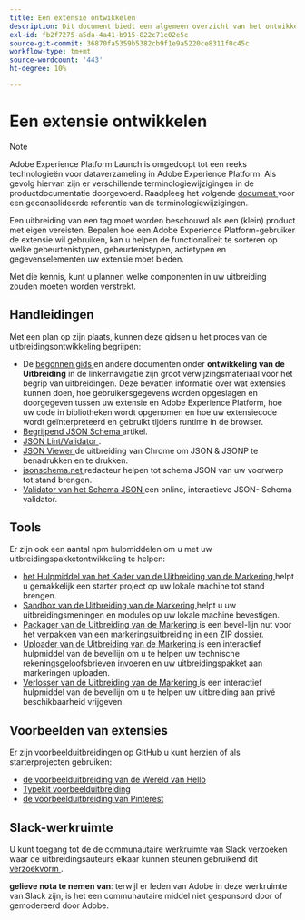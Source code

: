 ```yaml
---
title: Een extensie ontwikkelen
description: Dit document biedt een algemeen overzicht van het ontwikkelingsproces van de tagextensie met koppelingen naar verdere documentatie voor meer gedetailleerde processen.
exl-id: fb2f7275-a5da-4a41-b915-822c71c02e5c
source-git-commit: 36870fa5359b5382cb9f1e9a5220ce8311f0c45c
workflow-type: tm+mt
source-wordcount: '443'
ht-degree: 10%

---
```


# Een extensie ontwikkelen

>[!NOTE]
>
>Adobe Experience Platform Launch is omgedoopt tot een reeks technologieën voor dataverzameling in Adobe Experience Platform.  Als gevolg hiervan zijn er verschillende terminologiewijzigingen in de productdocumentatie doorgevoerd. Raadpleeg het volgende [ document ](../../term-updates.md) voor een geconsolideerde referentie van de terminologiewijzigingen.

Een uitbreiding van een tag moet worden beschouwd als een (klein) product met eigen vereisten. Bepalen hoe een Adobe Experience Platform-gebruiker de extensie wil gebruiken, kan u helpen de functionaliteit te sorteren op welke gebeurtenistypen, gebeurtenistypen, actietypen en gegevenselementen uw extensie moet bieden.

Met die kennis, kunt u plannen welke componenten in uw uitbreiding zouden moeten worden verstrekt.

## Handleidingen

Met een plan op zijn plaats, kunnen deze gidsen u het proces van de uitbreidingsontwikkeling begrijpen:

* De [ begonnen gids ](../getting-started.md) en andere documenten onder **ontwikkeling van de Uitbreiding** in de linkernavigatie zijn groot verwijzingsmateriaal voor het begrip van uitbreidingen. Deze bevatten informatie over wat extensies kunnen doen, hoe gebruikersgegevens worden opgeslagen en doorgegeven tussen uw extensie en Adobe Experience Platform, hoe uw code in bibliotheken wordt opgenomen en hoe uw extensiecode wordt geïnterpreteerd en gebruikt tijdens runtime in de browser.
* [ Begrijpend JSON Schema ](https://spacetelescope.github.io/understanding-json-schema/index.html#) artikel.
* [ JSON Lint/Validator ](https://jsonlint.com/).
* [ JSON Viewer ](https://chrome.google.com/webstore/detail/json-viewer/gbmdgpbipfallnflgajpaliibnhdgobh) de uitbreiding van Chrome om JSON &amp; JSONP te benadrukken en te drukken.
* [ jsonschema.net ](https://jsonschema.net/#/editor) redacteur helpen tot schema JSON van uw voorwerp tot stand brengen.
* [ Validator van het Schema JSON ](https://www.jsonschemavalidator.net) een online, interactieve JSON- Schema validator.

## Tools

Er zijn ook een aantal npm hulpmiddelen om u met uw uitbreidingspakketontwikkeling te helpen:

* [ het Hulpmiddel van het Kader van de Uitbreiding van de Markering ](https://www.npmjs.com/package/@adobe/reactor-scaffold) helpt u gemakkelijk een starter project op uw lokale machine tot stand brengen.
* [ Sandbox van de Uitbreiding van de Markering ](https://www.npmjs.com/package/@adobe/reactor-sandbox) helpt u uw uitbreidingsmeningen en modules op uw lokale machine bevestigen.
* [ Packager van de Uitbreiding van de Markering ](https://www.npmjs.com/package/@adobe/reactor-packager) is een bevel-lijn nut voor het verpakken van een markeringsuitbreiding in een ZIP dossier.
* [ Uploader van de Uitbreiding van de Markering ](https://www.npmjs.com/package/@adobe/reactor-uploader) is een interactief hulpmiddel van de bevellijn om u te helpen uw technische rekeningsgeloofsbrieven invoeren en uw uitbreidingspakket aan markeringen uploaden.
* [ Verlosser van de Uitbreiding van de Markering ](https://www.npmjs.com/package/@adobe/reactor-releaser) is een interactief hulpmiddel van de bevellijn om u te helpen uw uitbreiding aan privé beschikbaarheid vrijgeven.

## Voorbeelden van extensies

Er zijn voorbeelduitbreidingen op GitHub u kunt herzien of als starterprojecten gebruiken:

* [ de voorbeelduitbreiding van de Wereld van Hello ](https://github.com/adobe/reactor-helloworld-extension)
* [ Typekit voorbeelduitbreiding ](https://github.com/jeffchasin/extension-typekit)
* [ de voorbeelduitbreiding van Pinterest ](https://github.com/jeffchasin/extension-pinterest)

## Slack-werkruimte

U kunt toegang tot de de communautaire werkruimte van Slack verzoeken waar de uitbreidingsauteurs elkaar kunnen steunen gebruikend dit [ verzoekvorm ](https://docs.google.com/forms/d/e/1FAIpQLScq1m63YkDrRpvPLhzUqtfoleWiDDTTXZsSivIXRfFdlSMzpQ/viewform).

**gelieve nota te nemen van**: terwijl er leden van Adobe in deze werkruimte van Slack zijn, is het een communautaire middel niet gesponsord door of gemodereerd door Adobe.
